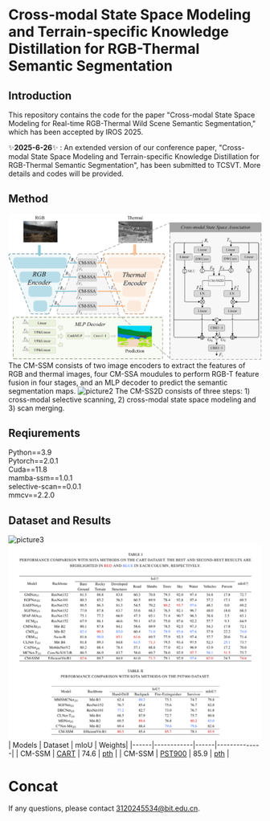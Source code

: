 # Cross-modal State Space Modeling and Terrain-specific Knowledge Distillation for RGB-Thermal Semantic Segmentation
## Introduction
This repository contains the code for the paper "Cross-modal State Space Modeling for Real-time RGB-Thermal Wild Scene Semantic Segmentation," which has been accepted by IROS 2025.

✨**2025-6-26**✨ : An extended version of our conference paper, "Cross-modal State Space Modeling and Terrain-specific Knowledge Distillation for RGB-Thermal Semantic Segmentation", has been submitted to TCSVT. More details and codes will be provided.
## Method 
![picture1](./fig/fig2.png)
The CM-SSM consists of two image encoders to extract the features of RGB and thermal images, four CM-SSA moudules to perform RGB-T feature fusion in four stages, and an MLP decoder to predict the semantic segmentation maps.
![picture2](./fig/fig3.png)
The CM-SS2D consists of three steps: 1) cross-modal selective scanning, 2) cross-modal state space modeling and 3) scan merging.
## Reqiurements
Python==3.9  
Pytorch==2.0.1  
Cuda==11.8  
mamba-ssm==1.0.1  
selective-scan==0.0.1  
mmcv==2.2.0  
## Dataset and Results
![picture3](./fig/fig4.png)
![picture3](./fig/fig5.png)
| Models | Dataset  | mIoU | Weights|
|------|------------|------|--------------|
| CM-SSM    | [CART](https://github.com/aerorobotics/caltech-aerial-rgbt-dataset)      | 74.6   | [pth](https://github.com/xiaodonguo/CMSSM/releases/download/v1.0.0/CART.pth)     |
| CM-SSM   | [PST900](https://github.com/ShreyasSkandanS/pst900_thermal_rgb)     | 85.9    | [pth](https://github.com/xiaodonguo/CMSSM/releases/download/v1.0.0/PST900.pth)     |
# Concat
If any questions, please contact 3120245534@bit.edu.cn.
